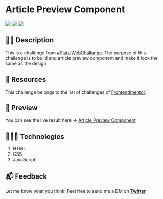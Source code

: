 # Article Preview Component

![](https://img.shields.io/github/last-commit/mancillajonathan/article-preview-component?style=for-the-badge)
![](https://img.shields.io/github/languages/top/mancillajonathan/article-preview-component?style=for-the-badge)
![](https://img.shields.io/w3c-validation/html?style=for-the-badge&targetUrl=https%3A%2F%2Fmancillajonathan.github.io%2Farticle-preview-component%2F)

## ✍🏻 Description

This is a challenge from [#PlatziWebChallange](https://platzi.com/).
The purpose of this challenge is to build and article preview component and make it look the same as the
design

## 📂 Resources

This challenge belongs to the list of challenges of [Frontendmentor](https://www.frontendmentor.io/).

## 🎨 Preview

You can see the live result here → [Article Preview Component](https://mancillajonathan.github.io/article-preview-component/)

## 👨🏽‍💻 Technologies

1. HTML
2. CSS
3. JavaScript

## 📬 Feedback

Let me know what you think! Feel free to send me a DM on **[Twitter](https://twitter.com/mancillajona)**
